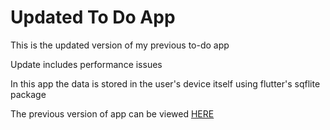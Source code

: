 # Updated To Do App

This is the updated version of my previous to-do app 

Update includes performance issues

In this app the data is stored in the user's device itself using flutter's sqflite package

The previous version of app can be viewed [HERE](https://github.com/Annas-Furquan-Pasha/To-Do-App)
